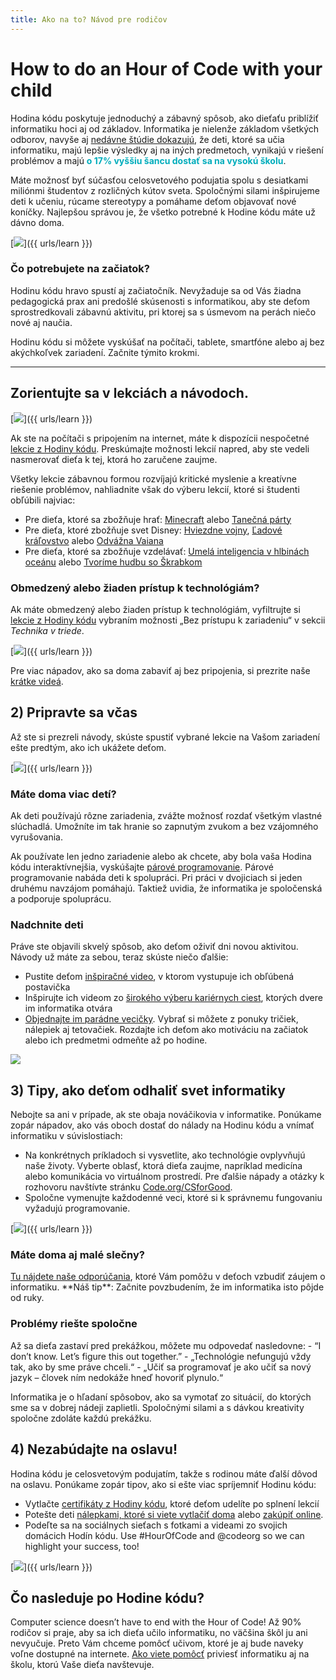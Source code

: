 ```yaml
---
title: Ako na to? Návod pre rodičov
---
```


# How to do an Hour of Code with your child
Hodina kódu poskytuje jednoduchý a zábavný spôsob, ako dieťaťu priblížiť informatiku hoci aj od základov. Informatika je nielenže základom všetkých odborov, navyše aj <a href="https://medium.com/@codeorg/cs-helps-students-outperform-in-school-college-and-workplace-66dd64a69536">nedávne štúdie dokazujú</a>, že deti, ktoré sa učia informatiku, majú lepšie výsledky aj na iných predmetoch, vynikajú v riešení problémov a majú <font color="00adbc"><b>o 17% vyššiu šancu dostať sa na vysokú školu</b></font>.

Máte možnosť byť súčasťou celosvetového podujatia spolu s desiatkami miliónmi študentov z rozličných kútov sveta. Spoločnými silami inšpirujeme deti k učeniu, rúcame stereotypy a pomáhame deťom objavovať nové koníčky. Najlepšou správou je, že všetko potrebné k Hodine kódu máte už dávno doma.

[<img src="/images/fit-600/Marketing/mother-helping-her-daughter-use-a-laptop-4260325.jpg" />]({{ urls/learn }})

<h3>Čo potrebujete na začiatok?</h3>
Hodinu kódu hravo spustí aj začiatočník. Nevyžaduje sa od Vás žiadna pedagogická prax ani predošlé skúsenosti s informatikou, aby ste deťom sprostredkovali zábavnú aktivitu, pri ktorej sa s úsmevom na perách niečo nové aj naučia.

Hodinu kódu si môžete vyskúšať na počítači, tablete, smartfóne alebo aj bez akýchkoľvek zariadení. Začnite týmito krokmi.

***

## Zorientujte sa v lekciách a návodoch.

[<img src="/images/fit-600/tutorials.png" />]({{ urls/learn }})

Ak ste na počítači s pripojením na internet, máte k dispozícii nespočetné <a href="https://hourofcode.com/us/learn">lekcie z Hodiny kódu</a>. Preskúmajte možnosti lekcií napred, aby ste vedeli nasmerovať dieťa k tej, ktorá ho zaručene zaujme.

Všetky lekcie zábavnou formou rozvíjajú kritické myslenie a kreatívne riešenie problémov, nahliadnite však do výberu lekcií, ktoré si študenti obľúbili najviac:

- Pre dieťa, ktoré sa zbožňuje hrať:  <a href="https://code.org/minecraft">Minecraft</a> alebo <a href="https://code.org/dance">Tanečná párty</a>
- Pre dieťa, ktoré zbožňuje svet Disney: <a href="https://code.org/starwars">Hviezdne vojny</a>, <a href="https://studio.code.org/s/frozen/stage/1/puzzle/1">Ľadové kráľovstvo</a> alebo <a href="https://partners.disney.com/hour-of-code?cds&cmp=vanity%7Cnatural%7Cus%7Cmoanahoc%7C">Odvážna Vaiana</a>
- Pre dieťa, ktoré sa zbožňuje vzdelávať: <a href="https://code.org/oceans">Umelá inteligencia v hlbinách oceánu</a> alebo <a href="https://scratch.mit.edu/projects/editor/?tutorial=music&utm_source=codeorg">Tvoríme hudbu so Škrabkom</a>

<h3>Obmedzený alebo žiaden prístup k technológiám?</h3>
Ak máte obmedzený alebo žiaden prístup k technológiám, vyfiltrujte si <a href="https://hourofcode.com/us/learn">lekcie z Hodiny kódu</a> vybraním možnosti „Bez prístupu k zariadeniu“ v sekcii <em>Technika v triede</em>.

[<img src="/images/fit-500/Marketing/filtering-activities-hoc.jpg" />]({{ urls/learn }})

Pre viac nápadov, ako sa doma zabaviť aj bez pripojenia, si prezrite naše <a href="https://www.youtube.com/playlist?list=PLzdnOPI1iJNcpfa4LtbaIl35gqir_5XUu">krátke videá</a>.

## 2) Pripravte sa včas
Až ste si prezreli návody, skúste spustiť vybrané lekcie na Vašom zariadení ešte predtým, ako ich ukážete deťom.

[<img src="/images/fit-600/Marketing/father-and-children-looking-at-a-laptop-4260749.jpg" />]({{ urls/learn }})

<h3>Máte doma viac detí?</h3>
Ak deti používajú rôzne zariadenia, zvážte možnosť rozdať všetkým vlastné slúchadlá. Umožníte im tak hranie so zapnutým zvukom a bez vzájomného vyrušovania.

Ak používate len jedno zariadenie alebo ak chcete, aby bola vaša Hodina kódu interaktívnejšia, vyskúšajte <a href="https://www.youtube.com/watch?v=vgkahOzFH2Q">párové programovanie</a>. Párové programovanie nabáda deti k spolupráci. Pri práci v dvojiciach si jeden druhému navzájom pomáhajú. Taktiež uvidia, že informatika je spoločenská a podporuje spoluprácu.

<h3>Nadchnite deti </h3>
Práve ste objavili skvelý spôsob, ako deťom oživiť dni novou aktivitou. Návody už máte za sebou, teraz skúste niečo ďalšie:

- Pustite deťom <a href="https://www.youtube.com/playlist?list=PLzdnOPI1iJNcadqJAZnbDYShie4gLZQQJ">inšpiračné video</a>, v ktorom vystupuje ich obľúbená postavička
- Inšpirujte ich videom zo <a href="https://www.youtube.com/playlist?list=PLzdnOPI1iJNfpD8i4Sx7U0y2MccnrNZuP">širokého výberu kariérnych ciest</a>, ktorých dvere im informatika otvára
- <a href="https://store.code.org/">Objednajte im parádne vecičky</a>. Vybrať si môžete z ponuky tričiek, nálepiek aj tetovačiek. Rozdajte ich deťom ako motiváciu na začiatok alebo ich predmetmi odmeňte až po hodine.

<a href="https://store.code.org/" target="_blank"><img src="/images/fit-500/Marketing/hourofcodestore.jpg"></a>

## 3) Tipy, ako deťom odhaliť svet informatiky

Nebojte sa ani v prípade, ak ste obaja nováčikovia v informatike. Ponúkame zopár nápadov, ako vás oboch dostať do nálady na Hodinu kódu a vnímať informatiku v súvislostiach:

- Na konkrétnych príkladoch si vysvetlite, ako technológie ovplyvňujú naše životy. Vyberte oblasť, ktorá dieťa zaujme, napríklad medicína alebo komunikácia vo virtuálnom prostredí. Pre ďalšie nápady a otázky k rozhovoru navštívte stránku <a href="https://code.org/csforgood">Code.org/CSforGood</a>.
- Spoločne vymenujte každodenné veci, ktoré si k správnemu fungovaniu vyžadujú programovanie.

[<img src="/images/fit-600/Marketing/girl-sitting-on-sofa-while-using-tablet-computer-4144035.jpg" />]({{ urls/learn }})

<h3>Máte doma aj malé slečny?</h3>
<a href="https://code.org/girls">Tu nájdete naše odporúčania</a>, ktoré Vám pomôžu v deťoch vzbudiť záujem o informatiku. **Náš tip**: Začnite povzbudením, že im informatika isto pôjde od ruky.

<h3>Problémy riešte spoločne</h3>
Až sa dieťa zastaví pred prekážkou, môžete mu odpovedať nasledovne:
- “I don’t know. Let’s figure this out together.”
- „Technológie nefungujú vždy tak, ako by sme práve chceli.“
- „Učiť sa programovať je ako učiť sa nový jazyk – človek ním nedokáže hneď hovoriť plynulo.“

Informatika je o hľadaní spôsobov, ako sa vymotať zo situácií, do ktorých sme sa v dobrej nádeji zaplietli. Spoločnými silami a s dávkou kreativity spoločne zdoláte každú prekážku.


## 4) Nezabúdajte na oslavu!

Hodina kódu je celosvetovým podujatím, takže s rodinou máte ďalší dôvod na oslavu. Ponúkame zopár tipov, ako si ešte viac spríjemniť Hodinu kódu:

- Vytlačte <a href="https://staging.code.org/certificates">certifikáty z Hodiny kódu</a>, ktoré deťom udelíte po splnení lekcií
- Potešte deti <a href="https://staging.hourofcode.com/us/promote/resources#stickers">nálepkami, ktoré si viete vytlačiť doma</a> alebo <a href="https://store.code.org/">zakúpiť online</a>.
- Podeľte sa na sociálnych sieťach s fotkami a videami zo svojich domácich Hodín kódu. Use #HourOfCode and @codeorg so we can highlight your success, too!

[<img src="/images/fit-600/Marketing/g8TUlHzF.jpeg" />]({{ urls/learn }})

<h2>Čo nasleduje po Hodine kódu?</h2>

Computer science doesn’t have to end with the Hour of Code! Až 90% rodičov si praje, aby sa ich dieťa učilo informatiku, no väčšina škôl ju ani nevyučuje. Preto Vám chceme pomôcť učivom, ktoré je aj bude naveky voľne dostupné na internete. <a href="https://code.org/yourschool">Ako viete pomôcť</a> priviesť informatiku aj na školu, ktorú Vaše dieťa navštevuje.